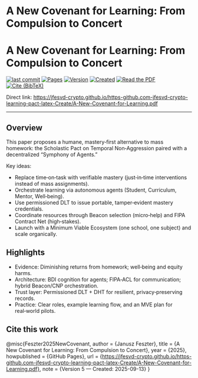 # A New Covenant for Learning: From Compulsion to Concert

# A New Covenant for Learning: From Compulsion to Concert

[![last commit](https://img.shields.io/github/last-commit/jfesvd-crypto/https-github.com-jfesvd-crypto-learning-pact-latex-Create.svg)](https://github.com/jfesvd-crypto/https-github.com-jfesvd-crypto-learning-pact-latex-Create/commits/main)
[![Pages](https://github.com/jfesvd-crypto/https-github.com-jfesvd-crypto-learning-pact-latex-Create/actions/workflows/pages.yml/badge.svg)](https://github.com/jfesvd-crypto/https-github.com-jfesvd-crypto-learning-pact-latex-Create/actions/workflows/pages.yml)
[![Version](https://img.shields.io/badge/Version-5-informational)](#)
[![Created](https://img.shields.io/badge/Created-13%20Sep%202025-lightgrey)](#)
[![Read the PDF](https://img.shields.io/badge/PDF-Read%20the%20paper-blue)](https://jfesvd-crypto.github.io/https-github.com-jfesvd-crypto-learning-pact-latex-Create/A-New-Covenant-for-Learning.pdf)
[![Cite (BibTeX)](https://img.shields.io/badge/Cite-BibTeX-blue)](https://raw.githubusercontent.com/jfesvd-crypto/https-github.com-jfesvd-crypto-learning-pact-latex-Create/main/docs/citation.bib)

Direct link: https://jfesvd-crypto.github.io/https-github.com-jfesvd-crypto-learning-pact-latex-Create/A-New-Covenant-for-Learning.pdf

---

## Overview

This paper proposes a humane, mastery‑first alternative to mass homework: the Scholastic Pact on Temporal Non‑Aggression paired with a decentralized “Symphony of Agents.”

Key ideas:
- Replace time‑on‑task with verifiable mastery (just‑in‑time interventions instead of mass assignments).
- Orchestrate learning via autonomous agents (Student, Curriculum, Mentor, Well‑being).
- Use permissioned DLT to issue portable, tamper‑evident mastery credentials.
- Coordinate resources through Beacon selection (micro‑help) and FIPA Contract Net (high‑stakes).
- Launch with a Minimum Viable Ecosystem (one school, one subject) and scale organically.

## Highlights

- Evidence: Diminishing returns from homework; well‑being and equity harms.
- Architecture: BDI cognition for agents; FIPA‑ACL for communication; hybrid Beacon/CNP orchestration.
- Trust layer: Permissioned DLT + DHT for resilient, privacy‑preserving records.
- Practice: Clear roles, example learning flow, and an MVE plan for real‑world pilots.

## Cite this work

@misc{Feszter2025NewCovenant,
  author = {Janusz Feszter},
  title  = {A New Covenant for Learning: From Compulsion to Concert},
  year   = {2025},
  howpublished = {GitHub Pages},
  url    = {https://jfesvd-crypto.github.io/https-github.com-jfesvd-crypto-learning-pact-latex-Create/A-New-Covenant-for-Learning.pdf},
  note   = {Version 5 — Created: 2025-09-13}
}
